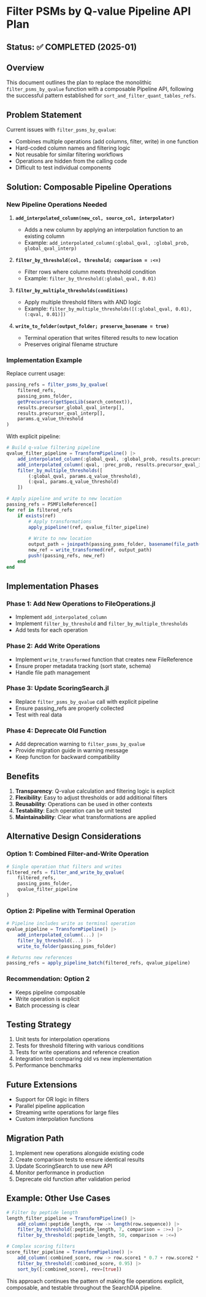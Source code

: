 # Filter PSMs by Q-value Pipeline API Plan

## Status: ✅ COMPLETED (2025-01)

## Overview

This document outlines the plan to replace the monolithic `filter_psms_by_qvalue` function with a composable Pipeline API, following the successful pattern established for `sort_and_filter_quant_tables_refs`.

## Problem Statement

Current issues with `filter_psms_by_qvalue`:
- Combines multiple operations (add columns, filter, write) in one function
- Hard-coded column names and filtering logic
- Not reusable for similar filtering workflows
- Operations are hidden from the calling code
- Difficult to test individual components

## Solution: Composable Pipeline Operations

### New Pipeline Operations Needed

1. **`add_interpolated_column(new_col, source_col, interpolator)`**
   - Adds a new column by applying an interpolation function to an existing column
   - Example: `add_interpolated_column(:global_qval, :global_prob, global_qval_interp)`

2. **`filter_by_threshold(col, threshold; comparison = :<=)`**
   - Filter rows where column meets threshold condition
   - Example: `filter_by_threshold(:global_qval, 0.01)`

3. **`filter_by_multiple_thresholds(conditions)`**
   - Apply multiple threshold filters with AND logic
   - Example: `filter_by_multiple_thresholds([(:global_qval, 0.01), (:qval, 0.01)])`

4. **`write_to_folder(output_folder; preserve_basename = true)`**
   - Terminal operation that writes filtered results to new location
   - Preserves original filename structure

### Implementation Example

Replace current usage:
```julia
passing_refs = filter_psms_by_qvalue(
    filtered_refs,
    passing_psms_folder,
    getPrecursors(getSpecLib(search_context)),
    results.precursor_global_qval_interp[],
    results.precursor_qval_interp[],
    params.q_value_threshold
)
```

With explicit pipeline:
```julia
# Build q-value filtering pipeline
qvalue_filter_pipeline = TransformPipeline() |>
    add_interpolated_column(:global_qval, :global_prob, results.precursor_global_qval_interp[]) |>
    add_interpolated_column(:qval, :prec_prob, results.precursor_qval_interp[]) |>
    filter_by_multiple_thresholds([
        (:global_qval, params.q_value_threshold),
        (:qval, params.q_value_threshold)
    ])

# Apply pipeline and write to new location
passing_refs = PSMFileReference[]
for ref in filtered_refs
    if exists(ref)
        # Apply transformations
        apply_pipeline!(ref, qvalue_filter_pipeline)
        
        # Write to new location
        output_path = joinpath(passing_psms_folder, basename(file_path(ref)))
        new_ref = write_transformed(ref, output_path)
        push!(passing_refs, new_ref)
    end
end
```

## Implementation Phases

### Phase 1: Add New Operations to FileOperations.jl
- Implement `add_interpolated_column`
- Implement `filter_by_threshold` and `filter_by_multiple_thresholds`
- Add tests for each operation

### Phase 2: Add Write Operations
- Implement `write_transformed` function that creates new FileReference
- Ensure proper metadata tracking (sort state, schema)
- Handle file path management

### Phase 3: Update ScoringSearch.jl
- Replace `filter_psms_by_qvalue` call with explicit pipeline
- Ensure passing_refs are properly collected
- Test with real data

### Phase 4: Deprecate Old Function
- Add deprecation warning to `filter_psms_by_qvalue`
- Provide migration guide in warning message
- Keep function for backward compatibility

## Benefits

1. **Transparency**: Q-value calculation and filtering logic is explicit
2. **Flexibility**: Easy to adjust thresholds or add additional filters
3. **Reusability**: Operations can be used in other contexts
4. **Testability**: Each operation can be unit tested
5. **Maintainability**: Clear what transformations are applied

## Alternative Design Considerations

### Option 1: Combined Filter-and-Write Operation
```julia
# Single operation that filters and writes
filtered_refs = filter_and_write_by_qvalue(
    filtered_refs,
    passing_psms_folder,
    qvalue_filter_pipeline
)
```

### Option 2: Pipeline with Terminal Operation
```julia
# Pipeline includes write as terminal operation
qvalue_pipeline = TransformPipeline() |>
    add_interpolated_column(...) |>
    filter_by_threshold(...) |>
    write_to_folder(passing_psms_folder)

# Returns new references
passing_refs = apply_pipeline_batch(filtered_refs, qvalue_pipeline)
```

### Recommendation: Option 2
- Keeps pipeline composable
- Write operation is explicit
- Batch processing is clear

## Testing Strategy

1. Unit tests for interpolation operations
2. Tests for threshold filtering with various conditions
3. Tests for write operations and reference creation
4. Integration test comparing old vs new implementation
5. Performance benchmarks

## Future Extensions

- Support for OR logic in filters
- Parallel pipeline application
- Streaming write operations for large files
- Custom interpolation functions

## Migration Path

1. Implement new operations alongside existing code
2. Create comparison tests to ensure identical results
3. Update ScoringSearch to use new API
4. Monitor performance in production
5. Deprecate old function after validation period

## Example: Other Use Cases

```julia
# Filter by peptide length
length_filter_pipeline = TransformPipeline() |>
    add_column(:peptide_length, row -> length(row.sequence)) |>
    filter_by_threshold(:peptide_length, 7, comparison = :>=) |>
    filter_by_threshold(:peptide_length, 50, comparison = :<=)

# Complex scoring filters
score_filter_pipeline = TransformPipeline() |>
    add_column(:combined_score, row -> row.score1 * 0.7 + row.score2 * 0.3) |>
    filter_by_threshold(:combined_score, 0.95) |>
    sort_by([:combined_score], rev=[true])
```

This approach continues the pattern of making file operations explicit, composable, and testable throughout the SearchDIA pipeline.